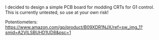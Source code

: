 I decided to design a simple PCB board for modding CRTs for G1 control. This is currently untested, so use at your own risk!

Potentiometers:
https://www.amazon.com/gp/product/B09XDR1NJX/ref=sw_img_1?smid=A2VILSBUHD1UD8&psc=1